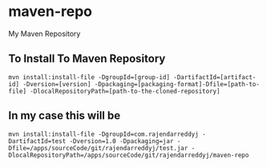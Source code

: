 # maven-repo
My Maven Repository

## To Install To Maven Repository
`
mvn install:install-file -DgroupId=[group-id] -DartifactId=[artifact-id] -Dversion=[version] -Dpackaging=[packaging-format]-Dfile=[path-to-file] -DlocalRepositoryPath=[path-to-the-cloned-repository]
`

## In my case this will be
`
mvn install:install-file -DgroupId=com.rajendarreddyj -DartifactId=test -Dversion=1.0 -Dpackaging=jar -Dfile=/apps/sourceCode/git/rajendarreddyj/test.jar -DlocalRepositoryPath=/apps/sourceCode/git/rajendarreddyj/maven-repo
`
